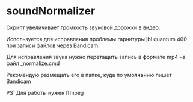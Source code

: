 # soundNormalizer
Скрипт увеличивает громкость звуковой дорожки в видео.

Используется для исправления проблемы гарнитуры jbl quantum 400 при записи файлов через Bandicam.

Для исправления звука нужно перетащить запись в формате mp4 на файл _normalize.cmd

Рекомендую размещать его в папке, куда по умолчанию пишет Bandicam

PS: Для работы нужен ffmpeg
